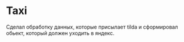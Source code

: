 # Taxi

Сделал обработку данных, которые присылает tilda и сформировал обьект, который должен уходить в яндекс.